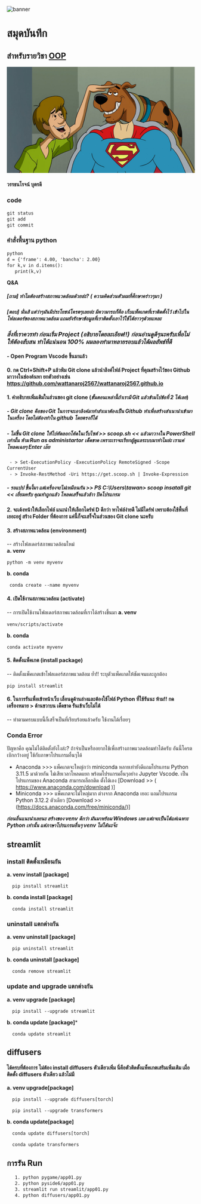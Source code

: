 ![banner](https://picsum.photos/800/250)

# สมุดบันทึก

## สำหรับรายวิชา [OOP](https://Wattanaroj2567.github.io)

![download banner](./Scoopy-Doo.jpg)
 
#### วรรธนโรจน์ บุตรดี

### code
~~~
git status
git add
git commit
~~~
### คำสั่งพื้นฐาน python
~~~
python
d = {'frame': 4.00, 'bancha': 2.00}
for k,v in d.items():
   print(k,v)
~~~

****Q&A****
##### ****[ถาม] ทำไมต้องสร้างสภาพแวดล้อมด้วยล่ะ? ( ความคิดส่วนตัวผมที่ศึกษาคร่าวๆมา )****
##### ****[ตอบ] นั่นสิ แต่ว่าๆมันมีประโยชน์โครตๆเลยอ่ะ มีความารถก็คือ เก็บแพ็คเกตที่เราติดตั้งไว้ เข้าไปในโฟลเดอร์ของสภาพแวดล้อม แถมยังรักษาข้อมูลที่เราติดตั้งเอาไว้ใช้ได้ยาวๆด้วยแหละ****

### ***สิ่งที่เราควรทำ ก่อนเริ่ม Project (อธิบายโดยละเอียด!!) ก่อนอ่านดูดีๆนะครับเพื่อไม่ให้ต้องสับสน ทำได้แน่นอน 100% ผมลองทำมาหลายรอบแล้วได้ผลลัพธ์ที่ดี*** 
#### - Open Program Vscode ขึ้นมาแล้ว  
#### 0. กด Ctrl+Shift+P แล้วพิม Git clone แล้วนำลิงค์ไฟล์ Project ที่คุณสร้างไว้ของ Github มาวางในช่องค้นหา **ยกตัวอย่างเช่น https://github.com/wattanaroj2567/wattanaroj2567.github.io**
#### 1. คำอธิบายเพิ่มเติมในส่วนของ git clone (***ขั้นตอนเหล่านี้ถ้าเรามี Git แล้วข้ามไปข้อที่ 2 ได้เลย***)  
   ##### - Git clone คือของ Git ในการจะเอาลิงค์มาทำสำเนาต้องเป็น  Github ทำเพื่อสร้างสำเนานำเข้ามาในเครื่อง โดยไม่ต้องทำใน github โดยตรงก็ได้
   ##### - ไม่ขึ้น Git clone ให้ไปคัดลอกโค้ดในเว็บไซต์ >> scoop.sh << แล้วมาวางใน **PowerShell เท่านั้น ห้าม Run as administartor เด็ดขาด เพราะเราจะเรียกผู้ดูแลระบบมาทำไมล่ะ เราแค่โหลดเฉยๆ** Enter เล๊ย
     - > Set-ExecutionPolicy -ExecutionPolicy RemoteSigned -Scope CurrentUser
     - > Invoke-RestMethod -Uri https://get.scoop.sh | Invoke-Expression
   ##### - รอแปป ขึ้นงี้มา แต่เครื่องจะไม่เหมือนกัน >> PS C:\Users\tawan> scoop insatall git << เยี่ยมครับ คุณทำถูกแล้ว โหลดเสร็จแล้วล้าา ปิดโปรแกรม
#### 2. จะเด้งหน้าให้เลือกไฟล์ แนะนำให้เลือกไดร์ฟ D ดีกว่า หาไฟล์ง่ายดี ไม่มีไดร์ฟ เพราะต้องใช้พื้นที่เยอะอยู่ สร้าง Folder ที่ต้องการ แค่นี้ก็จะเสร็จในส่วนของ Git clone นะครับ
#### 3. สร้างสภาพแวดล้อม (environment) 
 -- สร้างโฟลเดอร์สภาพแวดล้อมใหม่                                                                                                                                             
   **a. venv**
   ```
   python -m venv myvenv
   ```
  **b. conda**
  ```
   conda create --name myvenv 
  ```
#### 4. เปิดใช้งานสภาพแวดล้อม (activate)
 -- การเปิดใช้งานโฟลเดอร์สภาพแวดล้อมที่เราได้สร้างขึ้นมา
  **a. venv**
  ```
  venv/scripts/activate 
  ```
  **b. conda**
  ```
  conda activate myvenv
  ```
#### 5. ติดตั้งแพ็คเกต (install package)
 -- ติดตั้งแพ็คเกตเข้าโฟลเดอร์สภาพแวดล้อม ย้ำ!! ระบุตัวแพ็คเกตให้ชัดเจนและถูกต้อง
  ```
  pip install streamlit
  ```
#### 6. ในการรันเพื่อเข้าหน้าเว็บ เลื่อนดูด้านล่างและต้องใช้ไฟล์ Python ที่ใช้รันนะ ห้าม!! กดเครื่องหมาย > ด้านขวาบน เด็ดขาด รันเข้าเว็บไม่ได้
 -- ทำตามครบแบบนี้ก็เสร็จเป็นที่เรียบร้อยแล้วครับ ใช้งานได้เรื่อยๆ

### Conda Error 
 ปัญหาคือ คุณไม่ได้ติดตั้งยังไงล่ะ? ถ้าจำเป็นหรืออยากใช้เพื่อสร้างภาพแวลดล้อมทำได้ครับ อันนี้โครตเบิกกว้างอยู่ ใช้กับภาษาโปรแกรมอื่นๆได้  
 - Anaconda  >>> แพ็คเกตจะใหญ่กว่า miniconda หลายเท่ายังดีแถมโปรแกรม Python 3.11.5 มาด้วยกัน ไม่เสียเวลาโหลดแยก พร้อมโปรแกรมอื่นๆอย่าง Jupyter Vscode. เป็นโปรแกรมของ Anaconda สามารถเลือกติด 
   ตั้งได้เอง [Download >> ( https://www.anaconda.com/download )] 
 - Miniconda >>> แพ็คเกตจะไม่ใหญ่มาก ต่างจาก Anaconda เยอะ แถมโปรแกรม Python 3.12.2 ตัวเดียว [Download >> (https://docs.anaconda.com/free/miniconda/)]

 ***ก่อนอื่นแนะนำเลยนะ สร้างของ venv ดีกว่า มันมาพร้อม Windows เลย แต่ะจะเป็นได้แค่เฉพาะ Python เท่านั้น แต่ภาษาโปรแกรมอื่นๆ venv ไม่ได้นะจ๊ะ***

## streamlit
### install ติดตั้งเหมือนกัน
 **a. venv install [package]** 
 ```
   pip install streamlit 
 ```
 **b. conda install [package]** 
 ```
   conda install streamlit  
 ```
  
### uninstall แตกต่างกัน
 **a. venv uninstall [package]**
 ```
   pip uninstall streamlit 
 ```
 **b. conda uninstall [package]**
 ```
   conda remove streamlit 
 ```
 
### update and upgrade  แตกต่างกัน
 **a. venv upgrade [package]** 
 ```
   pip install --upgrade streamlit 
 ```
 **b. conda update [package]*** 
 ```
   conda update streamlit 
 ```

 
## diffusers
 #### ได้ครบที่ต้องการ ไม่ต้อง install diffusers ตัวเดียวเพิ่ม นี่คือตัวติดตั้งแพ็คเกตเสริมเพิ่มเติม เผื่อติดตั้ง diffusers ตัวเดียว แล้วไม่มี
 **a. venv upgrade[package]** 
 ```
   pip install --upgrade diffusers[torch]
 ```
 ```
   pip install --upgrade transformers
 ```
**b. conda update[package]**
 ```
   conda update diffusers[torch]
 ```
 ```
   conda update transformers
 ```

## การรัน Run
```
   1. python pygame/app01.py
   2. python pyside6/app01.py
   3. streamlit run streamlit/app01.py
   4. python diffusers/app01.py
```

